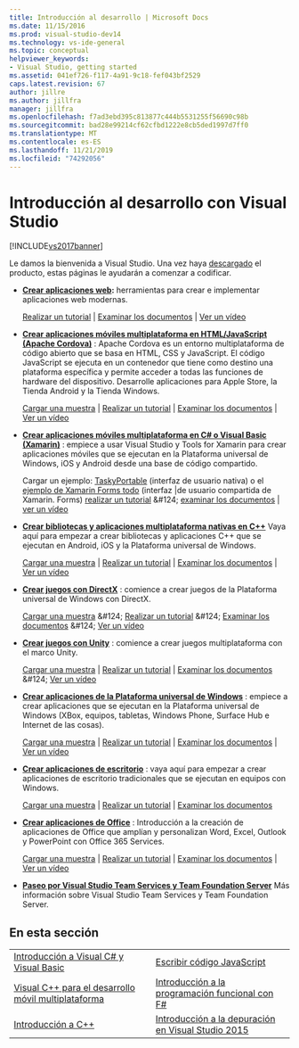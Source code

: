 ```yaml
---
title: Introducción al desarrollo | Microsoft Docs
ms.date: 11/15/2016
ms.prod: visual-studio-dev14
ms.technology: vs-ide-general
ms.topic: conceptual
helpviewer_keywords:
- Visual Studio, getting started
ms.assetid: 041ef726-f117-4a91-9c18-fef043bf2529
caps.latest.revision: 67
author: jillre
ms.author: jillfra
manager: jillfra
ms.openlocfilehash: f7ad3ebd395c813877c444b5531255f56690c98b
ms.sourcegitcommit: bad28e99214cf62cfbd1222e8cb5ded1997d7ff0
ms.translationtype: MT
ms.contentlocale: es-ES
ms.lasthandoff: 11/21/2019
ms.locfileid: "74292056"
---
```

# <a name="get-started-developing-with-visual-studio"></a>Introducción al desarrollo con Visual Studio
[!INCLUDE[vs2017banner](../includes/vs2017banner.md)]

Le damos la bienvenida a Visual Studio. Una vez haya [descargado](https://visualstudio.microsoft.com/vs/community/) el producto, estas páginas le ayudarán a comenzar a codificar.

- **[Crear aplicaciones web](https://www.visualstudio.com/features/modern-web-tooling-vs):** herramientas para crear e implementar aplicaciones web modernas.

     [Realizar un tutorial](https://docs.asp.net/en/latest/tutorials/your-first-aspnet-application.html) &#124;                               [Examinar los documentos](https://docs.asp.net/) &#124;                                   [Ver un vídeo](https://docs.microsoft.com/aspnet/core/?view=aspnetcore-3.0)

- **[Crear aplicaciones móviles multiplataforma en HTML/JavaScript (Apache Cordova)](https://docs.microsoft.com/visualstudio/cross-platform/tools-for-cordova/?view=toolsforcordova-2017)** : Apache Cordova es un entorno multiplataforma de código abierto que se basa en HTML, CSS y JavaScript.  El código JavaScript se ejecuta en un contenedor que tiene como destino una plataforma específica y permite acceder a todas las funciones de hardware del dispositivo. Desarrolle aplicaciones para Apple Store, la Tienda Android y la Tienda Windows.

     [Cargar una muestra](https://github.com/Microsoft/cordova-samples/tree/master/todo-angularjs) &#124;   [ Realizar un tutorial](https://docs.microsoft.com/visualstudio/cross-platform/tools-for-cordova/?view=toolsforcordova-2017) &#124;                               [Examinar los documentos](https://docs.microsoft.com/visualstudio/cross-platform/tools-for-cordova/?view=toolsforcordova-2017) &#124;                                [Ver un vídeo](https://channel9.msdn.com/Blogs/Seth-Juarez/Getting-Started-with-Apache-Cordova-in-Visual-Studio)

- **[Crear aplicaciones móviles multiplataforma en C# o Visual Basic (Xamarin)](../cross-platform/visual-studio-and-xamarin.md)** : empiece a usar Visual Studio y Tools for Xamarin para crear aplicaciones móviles que se ejecutan en la Plataforma universal de Windows, iOS y Android desde una base de código compartido.

     Cargar un ejemplo: [TaskyPortable](https://github.com/xamarin/mobile-samples/tree/master/TaskyPortable) (interfaz de usuario nativa) o el [ejemplo de Xamarin Forms todo](https://github.com/xamarin/xamarin-forms-samples/tree/master/Todo) (interfaz &#124;de usuario compartida de Xamarin. Forms) [realizar un tutorial](https://msdn.microsoft.com/library/dn879698\(v=vs.140\).aspx) &#124; [examinar los documentos](https://msdn.microsoft.com/library/mt299001.aspx) &#124; [ver un vídeo](https://channel9.msdn.com/Series/Cross-Platform-Development-with-Xamarin--Visual-Studio/01)

- **[Crear bibliotecas y aplicaciones multiplataforma nativas en C++](https://www.visualstudio.com/explore/cplusplus-mdd-vs.aspx)** Vaya aquí para empezar a crear bibliotecas y aplicaciones C++ que se ejecutan en Android, iOS y la Plataforma universal de Windows.

     [Cargar una muestra](https://code.msdn.microsoft.com/MoreTeaPots-Android-a9bd8549) &#124;   [ Realizar un tutorial](https://msdn.microsoft.com/library/dn707595.aspx) &#124;                             [Examinar los documentos](https://msdn.microsoft.com/library/dn707591.aspx) &#124;                                  [Ver un vídeo](https://channel9.msdn.com/Series/ConnectOn-Demand/239)

- **[Crear juegos con DirectX](https://msdn.microsoft.com/library/windows/desktop/ee663274\(v=vs.85\).aspx)** : comience a crear juegos de la Plataforma universal de Windows con DirectX.

     [Cargar una muestra](https://msdn.microsoft.com/library/windows/desktop/bb153300\(v=vs.85\).aspx) &#124;                    [ Realizar un tutorial](https://msdn.microsoft.com/library/windows/desktop/bb153264\(v=vs.85\).aspx) &#124;                                [Examinar los documentos](https://msdn.microsoft.com/library/windows/desktop/ee663274\(v=vs.85\).aspx) &#124;                                   [Ver un vídeo](https://channel9.msdn.com/Series/Introduction-to-C-and-DirectX-Game-Development/01)

- **[Crear juegos con Unity](../cross-platform/visual-studio-tools-for-unity.md)** : comience a crear juegos multiplataforma con el marco Unity.

     [Cargar una muestra](http://unity3d.com/learn/resources/downloads) &#124;                     [ Realizar un tutorial](https://learn.unity.com/projects) &#124;                               [Examinar los documentos](https://msdn.microsoft.com/library/dn940019\(v=vs.140\).aspx) &#124;     [Ver un vídeo](https://www.youtube.com/playlist?list=PLReL099Y5nRfseAg0k1SJOlpqdcsDs8Em)

- **[Crear aplicaciones de la Plataforma universal de  Windows](https://dev.windows.com/windows-apps)** : empiece a crear aplicaciones que se ejecutan en la Plataforma universal de Windows (XBox, equipos, tabletas, Windows Phone, Surface Hub e Internet de las cosas).

     [Cargar una muestra](https://github.com/Microsoft/Windows-universal-samples) &#124;                          [ Realizar un tutorial](https://msdn.microsoft.com/library/windows/apps/dn765018.aspx) &#124;                                [Examinar los documentos](https://dev.windows.com) &#124;     [Ver un vídeo](https://channel9.msdn.com/Blogs/One-Dev-Minute/Getting-started-with-Windows-10)

- **[Crear aplicaciones de escritorio](https://dev.windows.com/desktop)** : vaya aquí para empezar a crear aplicaciones de escritorio tradicionales que se ejecutan en equipos con Windows.

     [Cargar una muestra](https://github.com/microsoft/windows-classic-samples) &#124;                     [ Realizar un tutorial](https://msdn.microsoft.com/library/dd492171.aspx) &#124;                               [Examinar los documentos](https://dev.windows.com/desktop)

- **[Crear aplicaciones de Office](https://msdn.microsoft.com/library/fp161347.aspx)** : Introducción a la creación de aplicaciones de Office que amplían y personalizan Word, Excel, Outlook y PowerPoint con Office 365 Services.

     [Cargar una muestra](https://code.msdn.microsoft.com/office365/) &#124;                       [ Realizar un tutorial](https://developer.microsoft.com/graph) &#124;                              [Examinar los documentos](https://msdn.microsoft.com/office/aa905340.aspx) &#124;                                   [Ver un vídeo](https://developer.microsoft.com/office/gallery/?filterBy=Videos)

- **[Paseo por Visual Studio Team Services y Team Foundation Server](https://www.visualstudio.com/products/visual-studio-team-services-vs)**  Más información sobre Visual Studio Team Services y Team Foundation Server.

## <a name="in-this-section"></a>En esta sección

|||
|-|-|
|[Introducción a Visual C# y Visual Basic](../ide/getting-started-with-visual-csharp-and-visual-basic.md)|[Escribir código JavaScript](https://msdn.microsoft.com/library/cte3c772\(v=vs.94\).aspx)|
|[Visual C++ para el desarrollo móvil multiplataforma](../cross-platform/visual-cpp-for-cross-platform-mobile-development.md)|[Introducción a la programación funcional con F#](https://msdn.microsoft.com/library/vstudio/dd233147.aspx)|
|[Introducción a C++](../ide/getting-started-with-cpp-in-visual-studio.md)|[Introducción a la depuración en Visual Studio 2015](../ide/getting-started-with-debugging-in-visual-studio-2015.md)|
